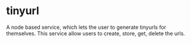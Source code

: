 # tinyurl

A node based service, which lets the user to generate tinyurls for themselves. This service allow users to create, store, get, delete the urls.
